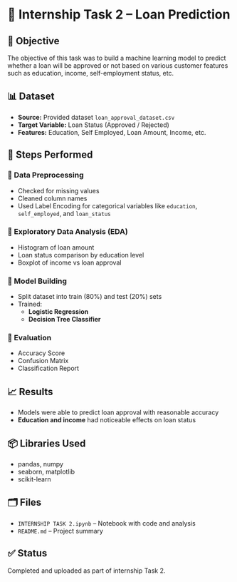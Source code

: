 # 🏦 Internship Task 2 – Loan Prediction

## 🧠 Objective
The objective of this task was to build a machine learning model to predict whether a loan will be approved or not based on various customer features such as education, income, self-employment status, etc.

## 📊 Dataset
- **Source:** Provided dataset `loan_approval_dataset.csv`
- **Target Variable:** Loan Status (Approved / Rejected)
- **Features:** Education, Self Employed, Loan Amount, Income, etc.

## 🔧 Steps Performed

### 🔹 Data Preprocessing
- Checked for missing values
- Cleaned column names
- Used Label Encoding for categorical variables like `education`, `self_employed`, and `loan_status`

### 🔹 Exploratory Data Analysis (EDA)
- Histogram of loan amount
- Loan status comparison by education level
- Boxplot of income vs loan approval

### 🔹 Model Building
- Split dataset into train (80%) and test (20%) sets
- Trained:
  - **Logistic Regression**
  - **Decision Tree Classifier**

### 🔹 Evaluation
- Accuracy Score
- Confusion Matrix
- Classification Report

## 📈 Results
- Models were able to predict loan approval with reasonable accuracy
- **Education and income** had noticeable effects on loan status

## 📦 Libraries Used
- pandas, numpy
- seaborn, matplotlib
- scikit-learn

## 🗂️ Files
- `INTERNSHIP TASK 2.ipynb` – Notebook with code and analysis
- `README.md` – Project summary

## ✅ Status
Completed and uploaded as part of internship Task 2.
